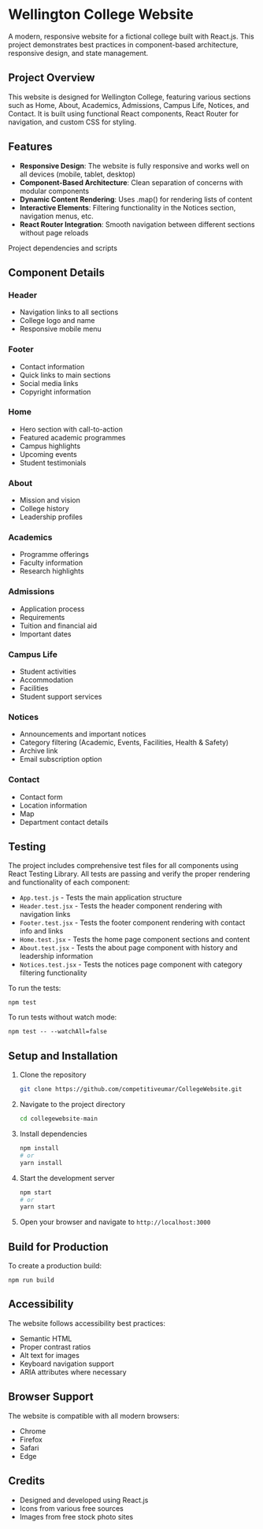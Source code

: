 # Wellington College Website

A modern, responsive website for a fictional college built with React.js. This project demonstrates best practices in component-based architecture, responsive design, and state management.

## Project Overview

This website is designed for Wellington College, featuring various sections such as Home, About, Academics, Admissions, Campus Life, Notices, and Contact. It is built using functional React components, React Router for navigation, and custom CSS for styling.

## Features

- **Responsive Design**: The website is fully responsive and works well on all devices (mobile, tablet, desktop)
- **Component-Based Architecture**: Clean separation of concerns with modular components
- **Dynamic Content Rendering**: Uses .map() for rendering lists of content
- **Interactive Elements**: Filtering functionality in the Notices section, navigation menus, etc.
- **React Router Integration**: Smooth navigation between different sections without page reloads

Project dependencies and scripts
## Component Details

### Header
- Navigation links to all sections
- College logo and name
- Responsive mobile menu

### Footer
- Contact information
- Quick links to main sections
- Social media links
- Copyright information

### Home
- Hero section with call-to-action
- Featured academic programmes
- Campus highlights
- Upcoming events
- Student testimonials

### About
- Mission and vision
- College history
- Leadership profiles

### Academics
- Programme offerings
- Faculty information
- Research highlights

### Admissions
- Application process
- Requirements
- Tuition and financial aid
- Important dates

### Campus Life
- Student activities
- Accommodation
- Facilities
- Student support services

### Notices
- Announcements and important notices
- Category filtering (Academic, Events, Facilities, Health & Safety)
- Archive link
- Email subscription option

### Contact
- Contact form
- Location information
- Map
- Department contact details

## Testing

The project includes comprehensive test files for all components using React Testing Library. All tests are passing and verify the proper rendering and functionality of each component:

- `App.test.js` - Tests the main application structure
- `Header.test.jsx` - Tests the header component rendering with navigation links
- `Footer.test.jsx` - Tests the footer component rendering with contact info and links
- `Home.test.jsx` - Tests the home page component sections and content
- `About.test.jsx` - Tests the about page component with history and leadership information
- `Notices.test.jsx` - Tests the notices page component with category filtering functionality

To run the tests:
```
npm test
```

To run tests without watch mode:
```
npm test -- --watchAll=false
```

## Setup and Installation

1. Clone the repository
   ```bash
   git clone https://github.com/competitiveumar/CollegeWebsite.git
   ```

2. Navigate to the project directory
   ```bash
   cd collegewebsite-main
   ```

3. Install dependencies
   ```bash
   npm install
   # or
   yarn install
   ```

4. Start the development server
   ```bash
   npm start
   # or
   yarn start
   ```

5. Open your browser and navigate to `http://localhost:3000`

## Build for Production

To create a production build:
```
npm run build
```

## Accessibility

The website follows accessibility best practices:
- Semantic HTML
- Proper contrast ratios
- Alt text for images
- Keyboard navigation support
- ARIA attributes where necessary

## Browser Support

The website is compatible with all modern browsers:
- Chrome
- Firefox
- Safari
- Edge

## Credits

- Designed and developed using React.js
- Icons from various free sources
- Images from free stock photo sites

